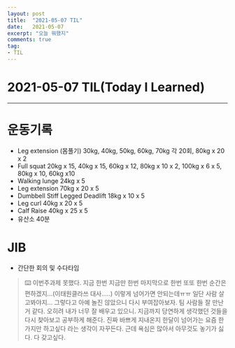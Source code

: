 ```yaml
---
layout: post 
title:  "2021-05-07 TIL"
date:   2021-05-07
excerpt: "오늘 뭐했지"
comments: true 
tag:
- TIL
---
```


# 2021-05-07 TIL(Today I Learned)

---

# 운동기록 
- Leg extension (몸풀기) 30kg, 40kg, 50kg, 60kg, 70kg 각 20회,  80kg x 20 x 2 
- Full squat 20kg x 15, 40kg x 15, 60kg x 12, 80kg x 10 x 2, 100kg x 6 x 5, 80kg x 10, 60kg x10
- Walking lunge 24kg x 5
- Leg extension 70kg x 20 x 5
- Dumbbell Stiff Legged Deadlift 18kg x 10 x 5
- Leg curl 40kg x 20 x 5
- Calf Raise 40kg x 25 x 5
- 유산소 40분

# JIB
- 간단한 회의 및 수다타임
    
    
> ⌨️  이번주과제 못했다. 지금 한번 지금만 한번 마지막으로 한번 또또 한번 순간은 편하겠지...(이태원클라쓰 대사.....) 이렇게 넘어가면 안되는데ㅠㅠ
일단 사람 살고봐야지... 그렇다고 아예 놀진 않았으니 다시 부여잡아보자. 팀 사람들 잘 만난거 같다. 오히려 내가 너무 잘 배우고 있으니.
지금까지 당연하게 생각했던 것들을 다시 찾아보고 공부하게 해준다. 진짜 바쁘게 지내온지 한달이 넘어가는 요즘 한가지만 하고싶다 라는 생각이 자꾸든다.
근데 욕심은 많아서 아무것도 놓기가 싫다. 다 갖고싶다.



